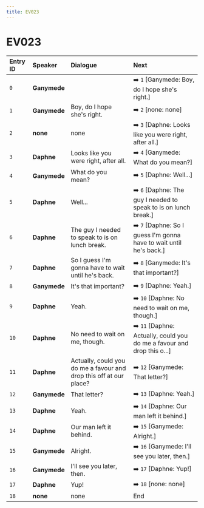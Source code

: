 ```yaml
---
title: EV023
---
```


# EV023


| Entry ID | Speaker | Dialogue | Next |
| :------- | :------ | :------- | :------------ |
| `0` | **Ganymede** |  | ➡️ `1` \[Ganymede: Boy, do I hope she's right\.\] |
| `1` | **Ganymede** | Boy, do I hope she's right\. | ➡️ `2` \[none: none\] |
| `2` | **none** | none | ➡️ `3` \[Daphne: Looks like you were right, after all\.\] |
| `3` | **Daphne** | Looks like you were right, after all\. | ➡️ `4` \[Ganymede: What do you mean?\] |
| `4` | **Ganymede** | What do you mean? | ➡️ `5` \[Daphne: Well\.\.\.\] |
| `5` | **Daphne** | Well\.\.\. | ➡️ `6` \[Daphne: The guy I needed to speak to is on lunch break\.\] |
| `6` | **Daphne** | The guy I needed to speak to is on lunch break\. | ➡️ `7` \[Daphne: So I guess I'm gonna have to wait until he's back\.\] |
| `7` | **Daphne** | So I guess I'm gonna have to wait until he's back\. | ➡️ `8` \[Ganymede: It's that important?\] |
| `8` | **Ganymede** | It's that important? | ➡️ `9` \[Daphne: Yeah\.\] |
| `9` | **Daphne** | Yeah\. | ➡️ `10` \[Daphne: No need to wait on me, though\.\] |
| `10` | **Daphne** | No need to wait on me, though\. | ➡️ `11` \[Daphne: Actually, could you do me a favour and drop this o\.\.\.\] |
| `11` | **Daphne** | Actually, could you do me a favour and drop this off at our place? | ➡️ `12` \[Ganymede: That letter?\] |
| `12` | **Ganymede** | That letter? | ➡️ `13` \[Daphne: Yeah\.\] |
| `13` | **Daphne** | Yeah\. | ➡️ `14` \[Daphne: Our man left it behind\.\] |
| `14` | **Daphne** | Our man left it behind\. | ➡️ `15` \[Ganymede: Alright\.\] |
| `15` | **Ganymede** | Alright\. | ➡️ `16` \[Ganymede: I'll see you later, then\.\] |
| `16` | **Ganymede** | I'll see you later, then\. | ➡️ `17` \[Daphne: Yup\!\] |
| `17` | **Daphne** | Yup\! | ➡️ `18` \[none: none\] |
| `18` | **none** | none | End |
